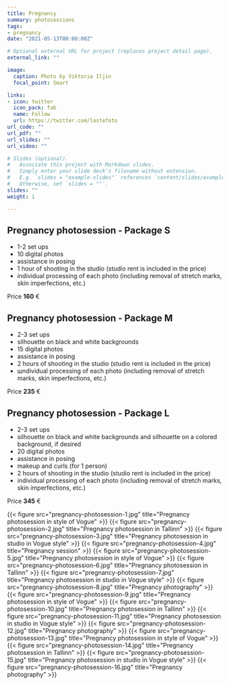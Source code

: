 ```yaml
---
title: Pregnancy 
summary: photosessions
tags:
- pregnancy
date: "2021-05-13T00:00:00Z"

# Optional external URL for project (replaces project detail page).
external_link: ""

image:
  caption: Photo by Viktoria Iljin
  focal_point: Smart

links:
- icon: twitter
  icon_pack: fab
  name: Follow
  url: https://twitter.com/lastefoto
url_code: ""
url_pdf: ""
url_slides: ""
url_video: ""

# Slides (optional).
#   Associate this project with Markdown slides.
#   Simply enter your slide deck's filename without extension.
#   E.g. `slides = "example-slides"` references `content/slides/example-slides.md`.
#   Otherwise, set `slides = ""`.
slides: ""
weight: 1

---
```


## Pregnancy photosession - Package S

* 1-2 set ups
* 10 digital photos 
* assistance in posing
* 1 hour of shooting in the studio (studio rent is included in the price)
* individual processing of each photo (including removal of stretch marks, skin imperfections, etc.)

Price **160** €

## Pregnancy photosession - Package M

* 2-3 set ups
* silhouette on black and white backgrounds
* 15 digital photos 
* assistance in posing
* 2 hours of shooting in the studio (studio rent is included in the price)
* шndividual processing of each photo (including removal of stretch marks, skin imperfections, etc.)

Price **235** €

## Pregnancy photosession - Package L

* 2-3 set ups
* silhouette on black and white backgrounds and silhouette on a colored background, if desired
* 20 digital photos 
* assistance in posing
* makeup and curls (for 1 person)
* 2 hours of shooting in the studio (studio rent is included in the price)
* individual processing of each photo (including removal of stretch marks, skin imperfections, etc.)

Price **345** €

{{< figure src="pregnancy-photosession-1.jpg" title="Pregnancy photosession in style of Vogue" >}}
{{< figure src="pregnancy-photosession-2.jpg" title="Pregnancy photosession in Tallinn" >}}
{{< figure src="pregnancy-photosession-3.jpg" title="Pregnancy photosession in studio in Vogue style" >}}
{{< figure src="pregnancy-photosession-4.jpg" title="Pregnancy session" >}}
{{< figure src="pregnancy-photosession-5.jpg" title="Pregnancy photosession in style of Vogue" >}}
{{< figure src="pregnancy-photosession-6.jpg" title="Pregnancy photosession in Tallinn" >}}
{{< figure src="pregnancy-photosession-7.jpg" title="Pregnancy photosession in studio in Vogue style" >}}
{{< figure src="pregnancy-photosession-8.jpg" title="Pregnancy photography" >}}
{{< figure src="pregnancy-photosession-9.jpg" title="Pregnancy photosession in style of Vogue" >}}
{{< figure src="pregnancy-photosession-10.jpg" title="Pregnancy photosession in Tallinn" >}}
{{< figure src="pregnancy-photosession-11.jpg" title="Pregnancy photosession in studio in Vogue style" >}}
{{< figure src="pregnancy-photosession-12.jpg" title="Pregnancy photography" >}}
{{< figure src="pregnancy-photosession-13.jpg" title="Pregnancy photosession in style of Vogue" >}}
{{< figure src="pregnancy-photosession-14.jpg" title="Pregnancy photosession in Tallinn" >}}
{{< figure src="pregnancy-photosession-15.jpg" title="Pregnancy photosession in studio in Vogue style" >}}
{{< figure src="pregnancy-photosession-16.jpg" title="Pregnancy photography" >}}